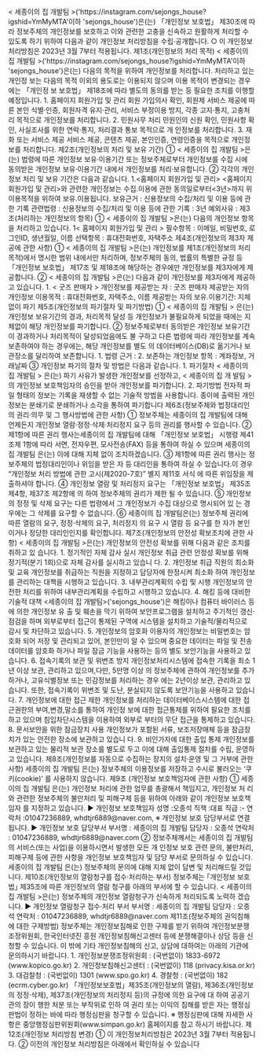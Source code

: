 <meta charset="utf-8">
<head>
</head>
<body>
  <div>
< 세종이의 집 개발팀 >('https://instagram.com/sejongs_house?igshid=YmMyMTA'이하 
'sejongs_house')은(는) 「개인정보 보호법」 제30조에 따라 정보주체의 개인정보를 보호하고 
이와 관련한 고충을 신속하고 원활하게 처리할 수 있도록 하기 위하여 다음과 같이 개인정보 
처리방침을 수립·공개합니다. ○ 이 개인정보처리방침은 2023년 3월 7부터 적용됩니다. 제1조(개인정보의 처리 목적)
< 세종이의 집 개발팀 >('https://instagram.com/sejongs_house?igshid=YmMyMTA'이하 
'sejongs_house')은(는) 다음의 목적을 위하여 개인정보를 처리합니다. 처리하고 있는 개인정
보는 다음의 목적 이외의 용도로는 이용되지 않으며 이용 목적이 변경되는 경우에는 「개인정
보 보호법」 제18조에 따라 별도의 동의를 받는 등 필요한 조치를 이행할 예정입니다. 1. 홈페이지 회원가입 및 관리
회원 가입의사 확인, 회원제 서비스 제공에 따른 본인 식별·인증, 회원자격 유지·관리, 서비스 
부정이용 방지, 각종 고지·통지, 고충처리 목적으로 개인정보를 처리합니다.
2. 민원사무 처리
민원인의 신원 확인, 민원사항 확인, 사실조사를 위한 연락·통지, 처리결과 통보 목적으로 개
인정보를 처리합니다.
3. 재화 또는 서비스 제공
서비스 제공, 콘텐츠 제공, 본인인증, 연령인증을 목적으로 개인정보를 처리합니다.
제2조(개인정보의 처리 및 보유 기간)
① < 세종이의 집 개발팀 >은(는) 법령에 따른 개인정보 보유·이용기간 또는 정보주체로부터 
개인정보를 수집 시에 동의받은 개인정보 보유·이용기간 내에서 개인정보를 처리·보유합니다. ② 각각의 개인정보 처리 및 보유 기간은 다음과 같습니다.
1.<홈페이지 회원가입 및 관리>
<홈페이지 회원가입 및 관리>와 관련한 개인정보는 수집.이용에 관한 동의일로부터<3년>까지 
위 이용목적을 위하여 보유.이용됩니다. 보유근거 : 신용정보의 수집/처리 및 이용 등에 관한 기록
관련법령 : 신용정보의 수집/처리 및 이용 등에 관한 기록 : 3년
예외사유 :
제3조(처리하는 개인정보의 항목)
① < 세종이의 집 개발팀 >은(는) 다음의 개인정보 항목을 처리하고 있습니다. 1< 홈페이지 회원가입 및 관리 >
필수항목 : 이메일, 비밀번호, 로그인ID, 생년월일, 이름
선택항목 : 휴대전화번호, 자택주소
제4조(개인정보의 제3자 제공에 관한 사항)
① < 세종이의 집 개발팀 >은(는) 개인정보를 제1조(개인정보의 처리 목적)에서 명시한 범위 
내에서만 처리하며, 정보주체의 동의, 법률의 특별한 규정 등 「개인정보 보호법」 제17조 및 
제18조에 해당하는 경우에만 개인정보를 제3자에게 제공합니다. ② < 세종이의 집 개발팀 >은(는) 다음과 같이 개인정보를 제3자에게 제공하고 있습니다. 1. < 굿즈 판매자 >
개인정보를 제공받는 자 : 굿즈 판매자
제공받는 자의 개인정보 이용목적 : 휴대전화번호, 자택주소, 이름
제공받는 자의 보유.이용기간: 지체없이 파기
제5조(개인정보의 파기절차 및 파기방법)
① < 세종이의 집 개발팀 > 은(는) 개인정보 보유기간의 경과, 처리목적 달성 등 개인정보가 
불필요하게 되었을 때에는 지체없이 해당 개인정보를 파기합니다. ② 정보주체로부터 동의받은 개인정보 보유기간이 경과하거나 처리목적이 달성되었음에도 불
구하고 다른 법령에 따라 개인정보를 계속 보존하여야 하는 경우에는, 해당 개인정보를 별도
의 데이터베이스(DB)로 옮기거나 보관장소를 달리하여 보존합니다. 1. 법령 근거 :
2. 보존하는 개인정보 항목 : 계좌정보, 거래날짜
③ 개인정보 파기의 절차 및 방법은 다음과 같습니다. 1. 파기절차
< 세종이의 집 개발팀 > 은(는) 파기 사유가 발생한 개인정보를 선정하고, < 세종이의 집 개
발팀 > 의 개인정보 보호책임자의 승인을 받아 개인정보를 파기합니다. 2. 파기방법
전자적 파일 형태의 정보는 기록을 재생할 수 없는 기술적 방법을 사용합니다. 종이에 출력된 개인정보는 분쇄기로 분쇄하거나 소각을 통하여 파기합니다
제6조(정보주체와 법정대리인의 권리·의무 및 그 행사방법에 관한 사항)
① 정보주체는 세종이의 집 개발팀에 대해 언제든지 개인정보 열람·정정·삭제·처리정지 요구 
등의 권리를 행사할 수 있습니다. ② 제1항에 따른 권리 행사는세종이의 집 개발팀에 대해 「개인정보 보호법」 시행령 제41조제
1항에 따라 서면, 전자우편, 모사전송(FAX) 등을 통하여 하실 수 있으며 세종이의 집 개발팀
은(는) 이에 대해 지체 없이 조치하겠습니다. ③ 제1항에 따른 권리 행사는 정보주체의 법정대리인이나 위임을 받은 자 등 대리인을 통하여 
하실 수 있습니다.이 경우 “개인정보 처리 방법에 관한 고시(제2020-7호)” 별지 제11호 서식
에 따른 위임장을 제출하셔야 합니다. ④ 개인정보 열람 및 처리정지 요구는 「개인정보 보호법」 제35조 제4항, 제37조 제2항에 의
하여 정보주체의 권리가 제한 될 수 있습니다. ⑤ 개인정보의 정정 및 삭제 요구는 다른 법령에서 그 개인정보가 수집 대상으로 명시되어 있
는 경우에는 그 삭제를 요구할 수 없습니다. ⑥ 세종이의 집 개발팀은(는) 정보주체 권리에 따른 열람의 요구, 정정·삭제의 요구, 처리정지
의 요구 시 열람 등 요구를 한 자가 본인이거나 정당한 대리인인지를 확인합니다.
제7조(개인정보의 안전성 확보조치에 관한 사항)
< 세종이의 집 개발팀 >은(는) 개인정보의 안전성 확보를 위해 다음과 같은 조치를 취하고 있
습니다. 1. 정기적인 자체 감사 실시
개인정보 취급 관련 안정성 확보를 위해 정기적(분기 1회)으로 자체 감사를 실시하고 있습니
다. 2. 개인정보 취급 직원의 최소화 및 교육
개인정보를 취급하는 직원을 지정하고 담당자에 한정시켜 최소화 하여 개인정보를 관리하는 
대책을 시행하고 있습니다. 3. 내부관리계획의 수립 및 시행
개인정보의 안전한 처리를 위하여 내부관리계획을 수립하고 시행하고 있습니다. 4. 해킹 등에 대비한 기술적 대책
<세종이의 집 개발팀>('sejongs_house')은 해킹이나 컴퓨터 바이러스 등에 의한 개인정보 유
출 및 훼손을 막기 위하여 보안프로그램을 설치하고 주기적인 갱신·점검을 하며 외부로부터 
접근이 통제된 구역에 시스템을 설치하고 기술적/물리적으로 감시 및 차단하고 있습니다. 5. 개인정보의 암호화
이용자의 개인정보는 비밀번호는 암호화 되어 저장 및 관리되고 있어, 본인만이 알 수 있으며 
중요한 데이터는 파일 및 전송 데이터를 암호화 하거나 파일 잠금 기능을 사용하는 등의 별도 
보안기능을 사용하고 있습니다. 6. 접속기록의 보관 및 위변조 방지
개인정보처리시스템에 접속한 기록을 최소 1년 이상 보관, 관리하고 있으며,다만, 5만명 이상
의 정보주체에 관하여 개인정보를 추가하거나, 고유식별정보 또는 민감정보를 처리하는 경우
에는 2년이상 보관, 관리하고 있습니다. 또한, 접속기록이 위변조 및 도난, 분실되지 않도록 보안기능을 사용하고 있습니다. 7. 개인정보에 대한 접근 제한
개인정보를 처리하는 데이터베이스시스템에 대한 접근권한의 부여,변경,말소를 통하여 개인정
보에 대한 접근통제를 위하여 필요한 조치를 하고 있으며 침입차단시스템을 이용하여 외부로
부터의 무단 접근을 통제하고 있습니다. 8. 문서보안을 위한 잠금장치 사용
개인정보가 포함된 서류, 보조저장매체 등을 잠금장치가 있는 안전한 장소에 보관하고 있습니
다. 9. 비인가자에 대한 출입 통제
개인정보를 보관하고 있는 물리적 보관 장소를 별도로 두고 이에 대해 출입통제 절차를 수립, 운영하고 있습니다.
제8조(개인정보를 자동으로 수집하는 장치의 설치·운영 및 그 거부에 관한 사항)
세종이의 집 개발팀 은(는) 정보주체의 이용정보를 저장하고 수시로 불러오는 ‘쿠키(cookie)’
를 사용하지 않습니다. 제9조 (개인정보 보호책임자에 관한 사항)
① 세종이의 집 개발팀 은(는) 개인정보 처리에 관한 업무를 총괄해서 책임지고, 개인정보 처
리와 관련한 정보주체의 불만처리 및 피해구제 등을 위하여 아래와 같이 개인정보 보호책임자
를 지정하고 있습니다. ▶ 개인정보 보호책임자
성명 :오종석
직책 :대표
직급 :-
연락처 :01047236889, whdtjr6889@naver.com,
※ 개인정보 보호 담당부서로 연결됩니다. ▶ 개인정보 보호 담당부서
부서명 : 세종이의 집 개발팀
담당자 : 오종석
연락처 : 01047236889, whdtjr6889@naver.com
② 정보주체께서는 세종이의 집 개발팀 의 서비스(또는 사업)을 이용하시면서 발생한 모든 개
인정보 보호 관련 문의, 불만처리, 피해구제 등에 관한 사항을 개인정보 보호책임자 및 담당
부서로 문의하실 수 있습니다. 세종이의 집 개발팀 은(는) 정보주체의 문의에 대해 지체 없이 
답변 및 처리해드릴 것입니다. 제10조(개인정보의 열람청구를 접수·처리하는 부서)
정보주체는 ｢개인정보 보호법｣ 제35조에 따른 개인정보의 열람 청구를 아래의 부서에 할 수 
있습니다. < 세종이의 집 개발팀 >은(는) 정보주체의 개인정보 열람청구가 신속하게 처리되도록 노력하
겠습니다.
▶ 개인정보 열람청구 접수·처리 부서
부서명 : 세종이의 집 개발팀
담당자 : 오종석
연락처 : 01047236889, whdtjr6889@naver.com
제11조(정보주체의 권익침해에 대한 구제방법)
정보주체는 개인정보침해로 인한 구제를 받기 위하여 개인정보분쟁조정위원회, 한국인터넷진
흥원 개인정보침해신고센터 등에 분쟁해결이나 상담 등을 신청할 수 있습니다. 이 밖에 기타 
개인정보침해의 신고, 상담에 대하여는 아래의 기관에 문의하시기 바랍니다. 1. 개인정보분쟁조정위원회 : (국번없이) 1833-6972 (www.kopico.go.kr)
2. 개인정보침해신고센터 : (국번없이) 118 (privacy.kisa.or.kr)
3. 대검찰청 : (국번없이) 1301 (www.spo.go.kr)
4. 경찰청 : (국번없이) 182 (ecrm.cyber.go.kr)
「개인정보보호법」제35조(개인정보의 열람), 제36조(개인정보의 정정·삭제), 제37조(개인정보의 
처리정지 등)의 규정에 의한 요구에 대 하여 공공기관의 장이 행한 처분 또는 부작위로 인하
여 권리 또는 이익의 침해를 받은 자는 행정심판법이 정하는 바에 따라 행정심판을 청구할 수 
있습니다. ※ 행정심판에 대해 자세한 사항은 중앙행정심판위원회(www.simpan.go.kr) 홈페이지를 참고
하시기 바랍니다. 제12조(개인정보 처리방침 변경)
① 이 개인정보처리방침은 2023년 3월 7부터 적용됩니다. ② 이전의 개인정보 처리방침은 아래에서 확인하실 수 있습니다
</div>

</body>
